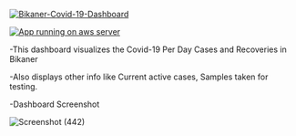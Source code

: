 [![Bikaner-Covid-19-Dashboard](https://static.streamlit.io/badges/streamlit_badge_black_white.svg)](https://share.streamlit.io/vivek20dadhich/bikaner-covid-19-dashboard/main/bikaner-covid-app.py)

[![App running on aws server](https://user-images.githubusercontent.com/22216569/120232011-4124f980-c270-11eb-8ce1-0143046f560f.jpg)](http://13.235.31.109:8501/)

-This dashboard visualizes the Covid-19 Per Day Cases and Recoveries in Bikaner

-Also displays other info like Current active cases, Samples taken for testing.

-Dashboard Screenshot

![Screenshot (442)](https://user-images.githubusercontent.com/22216569/120132362-ddef8480-c1e7-11eb-8660-eee85beb4ce7.png)

